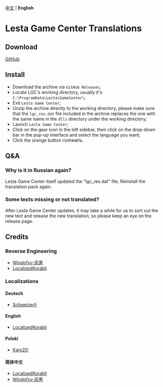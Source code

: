 [中文](README.md) | **English**

# Lesta Game Center Translations

## Download

[GitHub](https://github.com/LocalizedKorabli/LestaGameCenterL10n/releases/latest)

## Install

- Download the archive via `GitHub Releases`;
- Locate LGC's working directory, usually it's `C:\ProgramData\Lesta\GameCenter\`;
- Exit `Lesta Game Center`;
- Unzip the archive directly to the working directory, please make sure that the `lgc_res.dat` file included in the archive replaces the one with the same name in the `dlls` directory under the working directory;
- Launch `Lesta Game Center`;
- Click on the gear icon in the left sidebar, then click on the drop-down bar in the pop-up interface and select the language you want;
- Click the orange button `СОХРАНИТЬ`.

## Q&A

### Why is it in Russian again?
Lesta Game Center itself updated the "lgc_res.dat" file. Reinstall the translation pack again.

### Some texts missing or not translated?
After Lesta Game Center updates, it may take a while for us to sort out the new text and release the new translation, so please keep an eye on the release page.

## Credits
### Reverse Engineering
- [Windofxy-风男](https://github.com/windofxy)
- [LocalizedKorabli](https://github.com/LocalizedKorabli)
### Localizations
#### Deutsch
- [Schweizerli](https://github.com/Schweizerli)
#### English
- [LocalizedKorabli](https://github.com/LocalizedKorabli)
#### Polski
- [Karo2O](https://github.com/Karo2O)
#### 简体中文
- [LocalizedKorabli](https://github.com/LocalizedKorabli)
- [Windofxy-风男](https://github.com/windofxy)